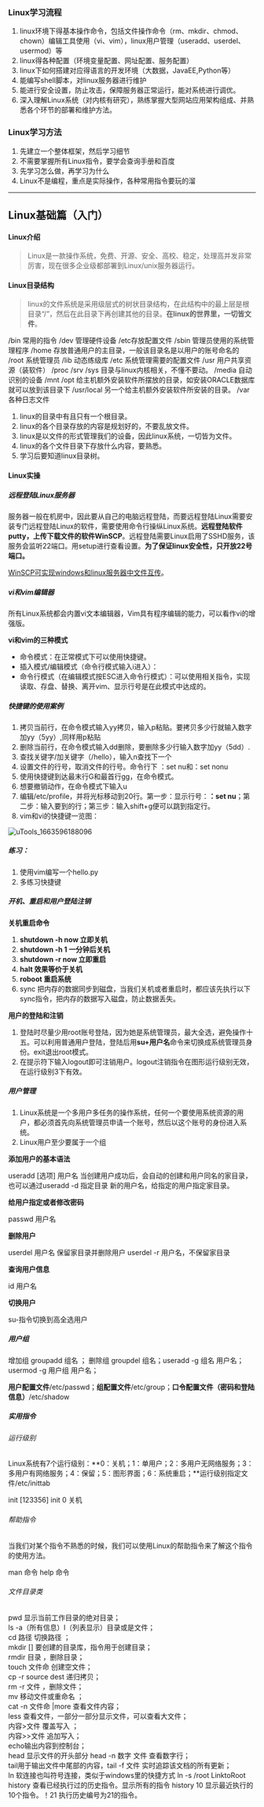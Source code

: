 ### Linux学习流程
1. linux环境下得基本操作命令，包括文件操作命令（rm、mkdir、chmod、chown）编辑工具使用（vi、vim），linux用户管理（useradd、userdel、usermod）等
2. linux得各种配置（环境变量配置、网址配置、服务配置）
3. linux下如何搭建对应得语言的开发环境（大数据，JavaEE,Python等）
4. 能编写shell脚本，对linux服务器进行维护
5. 能进行安全设置，防止攻击，保障服务器正常运行，能对系统进行调优。
6. 深入理解Linux系统（对内核有研究），熟练掌握大型网站应用架构组成、并熟悉各个环节的部署和维护方法。

### Linux学习方法

1. 先建立一个整体框架，然后学习细节
2. 不需要掌握所有Linux指令，要学会查询手册和百度
3. 先学习怎么做，再学习为什么
4. Linux不是编程，重点是实际操作，各种常用指令要玩的溜

---
## Linux基础篇（入门）

#### Linux介绍

> Linux是一款操作系统，免费、开源、安全、高校、稳定，处理高并发非常厉害，现在很多企业级都部署到Linux/unix服务器运行。 

#### Linux目录结构

> linux的文件系统是采用级层式的树状目录结构，在此结构中的最上层是根目录“/”，然后在此目录下再创建其他的目录。**在linux的世界里，一切皆文件**。

/bin 常用的指令  /dev  管理硬件设备 /etc存放配置文件 /sbin 管理员使用的系统管理程序  /home 存放普通用户的主目录，一般该目录名是以用户的账号命名的 /root 系统管理员 /lib 动态练级库 /etc 系统管理需要的配置文件 /usr 用户共享资源（装软件） /proc /srv /sys 目录与linux内核相关，不懂不要动。 /media 自动识别的设备 /mnt /opt 给主机额外安装软件所摆放的目录，如安装ORACLE数据库就可以放到该目录下  /usr/local 另一个给主机额外安装软件所安装的目录。  /var 各种日志文件

1. linux的目录中有且只有一个根目录。
2. linux的各个目录存放的内容是规划好的，不要乱放文件。
3. linux是以文件的形式管理我们的设备，因此linux系统，一切皆为文件。
4. linux的各个文件目录下存放什么内容，要熟悉。
5. 学习后要知道linux目录树。

#### Linux实操

##### 远程登陆Linux服务器

服务器一般在机房中，因此要从自己的电脑远程登陆，而要远程登陆Linux需要安装专门远程登陆Linux的软件，需要使用命令行操纵Linux系统。**远程登陆软件putty，上传下载文件的软件WinSCP**。远程登陆需要Linux启用了SSHD服务，该服务会监听22端口。用setup进行查看设置。**为了保证linux安全性，只开放22号端口。**

[WinSCP可实现windows和linux服务器中文件互传](https://blog.csdn.net/weixin_53488443/article/details/120574406)。

##### vi和vim编辑器

 所有Linux系统都会内置vi文本编辑器，Vim具有程序编辑的能力，可以看作vi的增强版。

**vi和vim的三种模式**

* 命令模式：在正常模式下可以使用快捷键。
* 插入模式/编辑模式（命令行模式输入i进入）：
* 命令行模式（在编辑模式按ESC进入命令行模式）：可以使用相关指令，实现读取、存盘、替换、离开vim、显示行号是在此模式中达成的。

##### 快捷键的使用案例

1. 拷贝当前行，在命令模式输入yy拷贝，输入p粘贴。要拷贝多少行就输入数字加yy（5yy）,同样用p粘贴
2. 删除当前行，在命令模式输入dd删除，要删除多少行输入数字加yy（5dd）.
3. 查找关键字/加关键字（/hello），输入n查找下一个
4. 设置文件的行号，取消文件的行号。命令行下 ：set nu和：set nonu
5. 使用快捷键到达最末行G和最首行gg，在命令模式。
6. 想要撤销动作，在命令模式下输入u
7. 编辑/etc/profile，并将光标移动到20行。第一步：显示行号：**：set nu**；第二步：输入要到的行；第三步：输入shift+g便可以跳到指定行。
8. vim和vi的快捷键一览图：

![uTools_1663596188096](D:\桌面\文件\git\LinuxLearning\uTools_1663596188096.png)

##### 练习：

1. 使用vim编写一个hello.py
2. 多练习快捷键

##### 开机、重启和用户登陆注销

**关机重启命令** 

1. **shutdown -h now 立即关机** 
2. **shutdown -h 1  一分钟后关机**
3. **shutdown -r now 立即重启**
4. **halt 效果等价于关机**
5. **roboot 重启系统**
6. sync 把内存的数据同步到磁盘，当我们关机或者重启时，都应该先执行以下sync指令，把内存的数据写入磁盘，防止数据丢失。

**用户的登陆和注销**

1. 登陆时尽量少用root账号登陆，因为她是系统管理员，最大全选，避免操作十五。可以利用普通用户登陆，登陆后用**su+用户名**命令来切换成系统管理员身份。exit退出root模式。
2. 在提示符下输入logout即可注销用户。logout注销指令在图形运行级别无效，在运行级别3下有效。

##### 用户管理

1. Linux系统是一个多用户多任务的操作系统，任何一个要使用系统资源的用户，都必须首先向系统管理员申请一个账号，然后以这个账号的身份进入系统。
2. Linux用户至少要属于一个组

**添加用户的基本语法**

useradd [选项]  用户名 当创建用户成功后，会自动的创建和用户同名的家目录，也可以通过useradd -d 指定目录 新的用户名，给指定的用户指定家目录。<br>

**给用户指定或者修改密码**

passwd  用户名

**删除用户**

userdel 用户名 保留家目录并删除用户   userdel -r 用户名，不保留家目录

**查询用户信息**

id 用户名   

**切换用户**

su-指令切换到高全选用户

##### 用户组

增加组  groupadd 组名 ； 删除组  groupdel 组名；useradd -g 组名 用户名；usermod -g 用户组 用户名；

**用户配置文件**/etc/passwd；**组配置文件**/etc/group；**口令配置文件（密码和登陆信息）**/etc/shadow

##### 实用指令

###### 运行级别

Linux系统有7个运行级别：**0：关机；1：单用户；2：多用户无网络服务；3：多用户有网络服务；4：保留；5：图形界面；6：系统重启；**运行级别指定文件/etc/inittab

init [123356]  init 0 关机

###### 帮助指令

当我们对某个指令不熟悉的时候，我们可以使用Linux的帮助指令来了解这个指令的使用方法。

man  命令    help 命令

###### 文件目录类

pwd 显示当前工作目录的绝对目录；<br>ls  -a（所有信息）l（列表显示）目录或是文件；<br>cd  路径  切换路径 ；<br>mkdir [] 要创建的目录库，指令用于创建目录；<br> rmdir 目录 ，删除目录；<br>touch 文件命  创建空文件；<br>cp -r  source dest 递归拷贝；<br>rm -r 文件 ，删除文件；<br>mv 移动文件或重命名 ；<br>cat -n  文件命 |more  查看文件内容；<br>less 查看文件，一部分一部分显示文件，可以查看大文件；<br>内容>文件 覆盖写入 ；<br>内容>>文件 追加写入；<br>echo输出内容到控制台；<br>head 显示文件的开头部分 head -n  数字 文件  查看数字行；<br>tail用于输出文件中尾部的内容，tail -f 文件  实时追踪该文档的所有更新；<br>ln 软连接也叫符号连接，类似于windows里的快捷方式 ln -s /root  LinktoRoot<br>history 查看已经执行过的历史指令。显示所有的指令  history 10  显示最近执行的10个指令。！21  执行历史编号为21的指令。





















